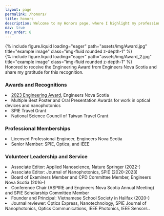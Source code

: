 ```yaml
---
layout: page
permalink: /honors/
title: honors
description: Welcome to my Honors page, where I highlight my professional achievements and meaningful contributions to the engineering, scientific and local communities.
nav: true
nav_order: 8
---
```

<div class="row">
    <div class="col-sm mt-3 mt-md-0">
        {% include figure.liquid loading="eager" path="assets/img/Award.jpg" title="example image" class="img-fluid rounded z-depth-1" %}
    </div>
    <div class="col-sm mt-3 mt-md-0">
        {% include figure.liquid loading="eager" path="assets/img/Award_2.jpg" title="example image" class="img-fluid rounded z-depth-1" %}
    </div>
</div>
<div class="caption">
    Honored to receive the Engineering Award from Engineers Nova Scotia and share my gratitude for this recognition.
</div>

<h3 style="margin-bottom: 15px;"><strong> Awards and Recognitions </strong></h3>
<u1>
    <li> <a href="https://engineersnovascotia.ca/news/view/?news.id=254">2023 Engineering Award</a>, Engineers Nova Scotia </li>
    <li> Multiple Best Poster and Oral Presentation Awards for work in optical devices and nanophotonics </li>
    <li> SPIE Travel Grant </li>
    <li> National Science Council of Taiwan Travel Grant </li>
</u1>
<h3 style="margin-bottom: 15px;"><strong> Professional Memberships </strong></h3>
<u1>
    <li> Licensed Professional Engineer, Engineers Nova Scotia </li>
    <li> Senior Member: SPIE, Optica, and IEEE </li>
</u1>

<h3 style="margin-bottom: 15px;"><strong> Volunteer Leadership and Service </strong></h3>
<u1>
    <li> Associate Editor: Applied Nanoscience, Nature Springer (2022-) </li>
    <li> Associate Editor: Journal of Nanophotonics, SPIE (2020-2023) </li>
    <li> Board of Examiners Member and CPD Committee Member, Engineers Nova Scotia (2016-) </li>
    <li> Conference Chair (ASPIRE and Engineers Nova Scotia Annual Meeting) and SPIE Scholarship Committee Member
    <li> Founder and Principal: Vietnamese School Society in Halifax (2020-)
    <li> Journal reviewer: Optics Express, Nanotechnology, SPIE Journal of Nanophotonics, Optics Communications, IEEE Photonics, IEEE Sensors.. </li>
</u1>
